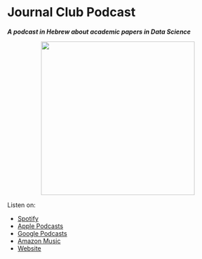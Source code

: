 # Journal Club Podcast
**_A podcast in Hebrew about academic papers in Data Science_**

<div align="center"><img src="https://shakedzy.xyz/jc-podcast/assets/images/banner.png" style="height: 350px"></div>

Listen on: 
* [Spotify](https://open.spotify.com/show/5QXMiq3CvLAWq8fP0wNQRo)
* [Apple Podcasts](https://podcasts.apple.com/us/podcast/%D7%91%D7%97%D7%93%D7%A8%D7%99-%D7%9E%D7%90%D7%9E%D7%A8%D7%99%D7%9D/id1663692049)
* [Google Podcasts](https://podcasts.google.com/feed/aHR0cHM6Ly9zaGFrZWR6eS54eXovamMtcG9kY2FzdC9mZWVkLnhtbA)
* [Amazon Music](https://music.amazon.com/podcasts/1716fade-a17d-4d16-bd66-9dea0971d4a8)
* [Website](https://shakedzy.xyz/jc-podcast/)
